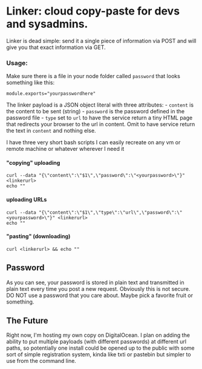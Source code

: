 # Linker: cloud copy-paste for devs and sysadmins.

Linker is dead simple: send it a single piece of information via POST and will give you that exact information via GET.

### Usage:

Make sure there is a file in your node folder called `password` that looks something like this:  

    module.exports="yourpasswordhere"

The linker payload is a JSON object literal with three attributes:
    - `content` is the content to be sent (string)
    - `password` is the password defined in the password file
    - `type` set to `url` to have the service return a tiny HTML page that redirects your browser to the url in content. Omit to have service return the text in `content` and nothing else.

I have three very short bash scripts I can easily recreate on any vm or remote machine or whatever wherever I need it

#### "copying" uploading
    curl --data "{\"content\":\"$1\",\"password\":\"<yourpassword>\"}" <linkerurl>                                                                 
    echo ""

#### uploading URLs 
    curl --data "{\"content\":\"$1\",\"type\":\"url\",\"password\":\"<yourpassword>\"}" <linkerurl>                                                                 
    echo ""
#### "pasting" (downloading)
    curl <linkerurl> && echo "" 

## Password

As you can see, your password is stored in plain text and transmitted in plain text every time you post a new request. Obviously this is not secure. DO NOT use a password that you care about. Maybe pick a favorite fruit or something.

## The Future

Right now, I'm hosting my own copy on DigitalOcean. I plan on adding the ability to put multiple payloads (with different passwords) at different url paths, so potentially one install could be opened up to the public with some sort of simple registration system, kinda like txti or pastebin but simpler to use from the command line.